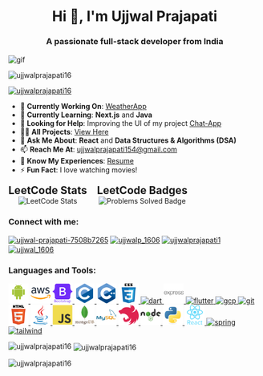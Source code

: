 <h1 align="center">Hi 👋, I'm Ujjwal Prajapati</h1>
<h3 align="center">A passionate full-stack developer from India</h3>

<img align="center" alt="gif" src="https://www.aalpha.net/wp-content/uploads/2020/12/full-stack-development.gif" />

<p align="left"> <img src="https://komarev.com/ghpvc/?username=ujjwalprajapati16&label=Profile%20views&color=0e75b6&style=flat" alt="ujjwalprajapati16" /> </p>

<p align="left"> <a href="https://github.com/ryo-ma/github-profile-trophy"><img src="https://github-profile-trophy.vercel.app/?username=ujjwalprajapati16" alt="ujjwalprajapati16" /></a> </p>

- 🔭 **Currently Working On**: [WeatherApp](https://github.com/Ujjwalprajapati16/WeatherApp)  
- 🌱 **Currently Learning**: **Next.js** and **Java**  
- 🤝 **Looking for Help**: Improving the UI of my project [Chat-App](https://github.com/Ujjwalprajapati16/chat-app)  
- 👨‍💻 **All Projects**: [View Here](https://ujjwal-portfolio-five.vercel.app/) 
- 💬 **Ask Me About**: **React** and **Data Structures & Algorithms (DSA)**  
- 📫 **Reach Me At**: [ujjwalprajapati154@gmail.com](mailto:ujjwalprajapati154@gmail.com)  
- 📄 **Know My Experiences**: [Resume](https://1drv.ms/w/s!An2PNKBRvDO6mFqGEjojW9kJjzbW?e=ibvUAY)  
- ⚡ **Fun Fact**: I love watching movies!  

<div style="display: flex; align-items: center; gap: 20px;">
  <!-- LeetCode Stats -->
  <div style="text-align: center; inline-block;">
    <h2 style="margin: 0;">LeetCode Stats</h2>
    <img src="https://leetcode-stats.vercel.app/api?username=ujjwal_1606&theme=Dark" alt="LeetCode Stats">
  </div>
  

  <!-- LeetCode Badges -->
  <div style="text-align: center; inline-block;">
    <h2 style="margin: 0;">LeetCode Badges</h2>
    <img src="https://leetcode-badge-showcase.vercel.app/api?username=ujjwal_1606&theme=dark&border=border&animated=true" alt="Problems Solved Badge">
  </div>
</div>



<h3 align="left">Connect with me:</h3>
<p align="left">
<a href="https://linkedin.com/in/ujjwal-prajapati-7508b7265" target="blank"><img align="center" src="https://raw.githubusercontent.com/rahuldkjain/github-profile-readme-generator/master/src/images/icons/Social/linked-in-alt.svg" alt="ujjwal-prajapati-7508b7265" height="30" width="40" /></a>
<a href="https://instagram.com/ujjwalp_1606" target="blank"><img align="center" src="https://raw.githubusercontent.com/rahuldkjain/github-profile-readme-generator/master/src/images/icons/Social/instagram.svg" alt="ujjwalp_1606" height="30" width="40" /></a>
<a href="https://www.hackerrank.com/ujjwalprajapati1" target="blank"><img align="center" src="https://raw.githubusercontent.com/rahuldkjain/github-profile-readme-generator/master/src/images/icons/Social/hackerrank.svg" alt="ujjwalprajapati1" height="30" width="40" /></a>
<a href="https://www.leetcode.com/ujjwal_1606" target="blank"><img align="center" src="https://raw.githubusercontent.com/rahuldkjain/github-profile-readme-generator/master/src/images/icons/Social/leet-code.svg" alt="ujjwal_1606" height="30" width="40" /></a>
</p>

<h3 align="left">Languages and Tools:</h3>
<p align="left"> <a href="https://developer.android.com" target="_blank" rel="noreferrer"> <img src="https://raw.githubusercontent.com/devicons/devicon/master/icons/android/android-original-wordmark.svg" alt="android" width="40" height="40"/> </a> <a href="https://aws.amazon.com" target="_blank" rel="noreferrer"> <img src="https://raw.githubusercontent.com/devicons/devicon/master/icons/amazonwebservices/amazonwebservices-original-wordmark.svg" alt="aws" width="40" height="40"/> </a> <a href="https://getbootstrap.com" target="_blank" rel="noreferrer"> <img src="https://raw.githubusercontent.com/devicons/devicon/master/icons/bootstrap/bootstrap-plain-wordmark.svg" alt="bootstrap" width="40" height="40"/> </a> <a href="https://www.cprogramming.com/" target="_blank" rel="noreferrer"> <img src="https://raw.githubusercontent.com/devicons/devicon/master/icons/c/c-original.svg" alt="c" width="40" height="40"/> </a> <a href="https://www.w3schools.com/cpp/" target="_blank" rel="noreferrer"> <img src="https://raw.githubusercontent.com/devicons/devicon/master/icons/cplusplus/cplusplus-original.svg" alt="cplusplus" width="40" height="40"/> </a> <a href="https://www.w3schools.com/css/" target="_blank" rel="noreferrer"> <img src="https://raw.githubusercontent.com/devicons/devicon/master/icons/css3/css3-original-wordmark.svg" alt="css3" width="40" height="40"/> </a> <a href="https://dart.dev" target="_blank" rel="noreferrer"> <img src="https://www.vectorlogo.zone/logos/dartlang/dartlang-icon.svg" alt="dart" width="40" height="40"/> </a> <a href="https://expressjs.com" target="_blank" rel="noreferrer"> <img src="https://raw.githubusercontent.com/devicons/devicon/master/icons/express/express-original-wordmark.svg" alt="express" width="40" height="40"/> </a> <a href="https://flutter.dev" target="_blank" rel="noreferrer"> <img src="https://www.vectorlogo.zone/logos/flutterio/flutterio-icon.svg" alt="flutter" width="40" height="40"/> </a> <a href="https://cloud.google.com" target="_blank" rel="noreferrer"> <img src="https://www.vectorlogo.zone/logos/google_cloud/google_cloud-icon.svg" alt="gcp" width="40" height="40"/> </a> <a href="https://git-scm.com/" target="_blank" rel="noreferrer"> <img src="https://www.vectorlogo.zone/logos/git-scm/git-scm-icon.svg" alt="git" width="40" height="40"/> </a> <a href="https://www.w3.org/html/" target="_blank" rel="noreferrer"> <img src="https://raw.githubusercontent.com/devicons/devicon/master/icons/html5/html5-original-wordmark.svg" alt="html5" width="40" height="40"/> </a> <a href="https://www.java.com" target="_blank" rel="noreferrer"> <img src="https://raw.githubusercontent.com/devicons/devicon/master/icons/java/java-original.svg" alt="java" width="40" height="40"/> </a> <a href="https://developer.mozilla.org/en-US/docs/Web/JavaScript" target="_blank" rel="noreferrer"> <img src="https://raw.githubusercontent.com/devicons/devicon/master/icons/javascript/javascript-original.svg" alt="javascript" width="40" height="40"/> </a> <a href="https://www.mongodb.com/" target="_blank" rel="noreferrer"> <img src="https://raw.githubusercontent.com/devicons/devicon/master/icons/mongodb/mongodb-original-wordmark.svg" alt="mongodb" width="40" height="40"/> </a> <a href="https://www.mysql.com/" target="_blank" rel="noreferrer"> <img src="https://raw.githubusercontent.com/devicons/devicon/master/icons/mysql/mysql-original-wordmark.svg" alt="mysql" width="40" height="40"/> </a> <a href="https://nestjs.com/" target="_blank" rel="noreferrer"> <img src="https://raw.githubusercontent.com/devicons/devicon/master/icons/nestjs/nestjs-plain.svg" alt="nestjs" width="40" height="40"/> </a> <a href="https://nodejs.org" target="_blank" rel="noreferrer"> <img src="https://raw.githubusercontent.com/devicons/devicon/master/icons/nodejs/nodejs-original-wordmark.svg" alt="nodejs" width="40" height="40"/> </a> <a href="https://www.python.org" target="_blank" rel="noreferrer"> <img src="https://raw.githubusercontent.com/devicons/devicon/master/icons/python/python-original.svg" alt="python" width="40" height="40"/> </a> <a href="https://reactjs.org/" target="_blank" rel="noreferrer"> <img src="https://raw.githubusercontent.com/devicons/devicon/master/icons/react/react-original-wordmark.svg" alt="react" width="40" height="40"/> </a> <a href="https://spring.io/" target="_blank" rel="noreferrer"> <img src="https://www.vectorlogo.zone/logos/springio/springio-icon.svg" alt="spring" width="40" height="40"/> </a> <a href="https://tailwindcss.com/" target="_blank" rel="noreferrer"> <img src="https://www.vectorlogo.zone/logos/tailwindcss/tailwindcss-icon.svg" alt="tailwind" width="40" height="40"/> </a> </p>

<p><img align="left" src="https://github-readme-stats.vercel.app/api/top-langs?username=ujjwalprajapati16&show_icons=true&locale=en&layout=compact" alt="ujjwalprajapati16" /></p>

<p>&nbsp;<img align="center" src="https://github-readme-stats.vercel.app/api?username=ujjwalprajapati16&show_icons=true&locale=en" alt="ujjwalprajapati16" /></p>

<p><img align="center" src="https://github-readme-streak-stats.herokuapp.com/?user=ujjwalprajapati16&" alt="ujjwalprajapati16" /></p>
